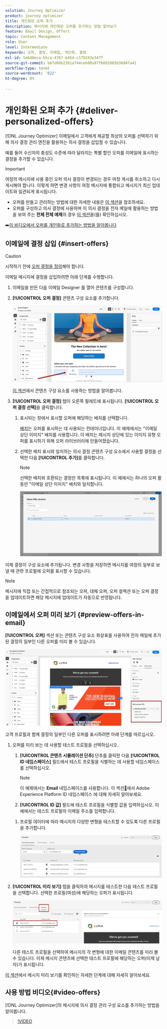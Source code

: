 ```yaml
---
solution: Journey Optimizer
product: journey optimizer
title: 개인화된 오퍼 추가
description: 메시지에 개인화된 오퍼를 추가하는 방법 알아보기
feature: Email Design, Offers
topic: Content Management
role: User
level: Intermediate
keywords: 오퍼, 결정, 이메일, 개인화, 결정
exl-id: 1e648eca-b5ca-4767-b45d-c179243e347f
source-git-commit: b6fd60b23b1a744ceb80a97fb092065b36847a41
workflow-type: tm+mt
source-wordcount: '622'
ht-degree: 0%

---
```


# 개인화된 오퍼 추가 {#deliver-personalized-offers}

[!DNL Journey Optimizer] 이메일에서 고객에게 제공할 최상의 오퍼를 선택하기 위해 의사 결정 관리 엔진을 활용하는 의사 결정을 삽입할 수 있습니다.

예를 들어 수신자의 충성도 수준에 따라 달라지는 특별 할인 오퍼를 이메일에 표시하는 결정을 추가할 수 있습니다.

>[!IMPORTANT]
>
>여정의 메시지에 사용 중인 오퍼 의사 결정이 변경되는 경우 여정 게시를 취소하고 다시 게시해야 합니다.  이렇게 하면 변경 사항이 여정 메시지에 통합되고 메시지가 최신 업데이트와 일관되게 표시됩니다.

* 오퍼를 만들고 관리하는 방법에 대한 자세한 내용은 [이 섹션](../offers/get-started/starting-offer-decisioning.md)을 참조하세요.
* 오퍼를 구성하고 의사 결정에 사용하며 이 의사 결정을 전자 메일에 활용하는 방법을 보여 주는 **전체 전체 예제**&#x200B;의 경우 [이 섹션](../offers/offers-e2e.md#insert-decision-in-email)을(를) 확인하십시오.

➡️[이 비디오에서 오퍼를 개인화로 추가하는 방법을 알아봅니다](#video-offers)

## 이메일에 결정 삽입 {#insert-offers}

>[!CAUTION]
>
>시작하기 전에 [오퍼 결정을 정의](../offers/offer-activities/create-offer-activities.md)해야 합니다.

이메일 메시지에 결정을 삽입하려면 아래 단계를 수행합니다.

1. 이메일을 만든 다음 이메일 Designer 를 열어 콘텐츠를 구성합니다.

1. **[!UICONTROL 오퍼 결정]** 콘텐츠 구성 요소를 추가합니다.

   ![](assets/deliver-offer-component.png)

   [이 섹션](content-components.md)에서 콘텐츠 구성 요소를 사용하는 방법을 알아봅니다.

1. **[!UICONTROL 오퍼 결정]** 탭이 오른쪽 팔레트에 표시됩니다. **[!UICONTROL 오퍼 결정 선택]**&#x200B;을 클릭합니다.

   1. 표시되는 창에서 표시할 오퍼에 해당하는 배치를 선택합니다.

      [배치](../offers/offer-library/creating-placements.md)는 오퍼를 표시하는 데 사용되는 컨테이너입니다. 이 예제에서는 &quot;이메일 상단 이미지&quot; 배치를 사용합니다. 이 배치는 메시지 상단에 있는 이미지 유형 오퍼를 표시하기 위해 오퍼 라이브러리에 만들어졌습니다.

   1. 선택한 배치 표시와 일치하는 의사 결정 콘텐츠 구성 요소에서 사용할 결정을 선택한 다음 **[!UICONTROL 추가]**&#x200B;를 클릭합니다.

      >[!NOTE]
      >
      >선택한 배치와 호환되는 결정만 목록에 표시됩니다. 이 예에서는 하나의 오퍼 활동만 &quot;이메일 상단 이미지&quot; 배치와 일치합니다.

      ![](assets/deliver-offer-placement.png)

이제 결정이 구성 요소에 추가됩니다. 변경 사항을 저장하면 메시지를 여정의 일부로 보낼 때 관련 프로필에 오퍼를 표시할 수 있습니다.

>[!NOTE]
>
>메시지에 직접 또는 간접적으로 참조되는 오퍼, 대체 오퍼, 오퍼 컬렉션 또는 오퍼 결정을 업데이트하면 해당 메시지에 업데이트가 자동으로 반영됩니다.

## 이메일에서 오퍼 미리 보기 {#preview-offers-in-email}

**[!UICONTROL 오퍼]** 섹션 또는 콘텐츠 구성 요소 화살표를 사용하여 전자 메일에 추가된 결정의 일부인 다른 오퍼를 미리 볼 수 있습니다.

![](assets/deliver-offer-preview.png)

고객 프로필과 함께 결정의 일부인 다른 오퍼를 표시하려면 아래 단계를 따르십시오.

1. 오퍼를 미리 보는 데 사용할 테스트 프로필을 선택하십시오.

   1. **[!UICONTROL 콘텐츠 시뮬레이션 단추]** 단추를 클릭한 다음 **[!UICONTROL ID 네임스페이스]** 필드에서 테스트 프로필을 식별하는 데 사용할 네임스페이스를 선택하십시오.

      >[!NOTE]
      >
      >이 예제에서는 **Email** 네임스페이스를 사용합니다. 이 섹션[&#128279;](../audience/get-started-identity.md)에서 Adobe Experience Platform ID 네임스페이스 에 대해 자세히 알아보세요.

   1. **[!UICONTROL ID 값]** 필드에 테스트 프로필을 식별할 값을 입력하십시오. 이 예에서는 테스트 프로필의 이메일 주소를 입력합니다.

   <!--For example enter smith@adobe.com and click the **[!UICONTROL Add profile]** button.-->

   1. 프로필 데이터에 따라 메시지의 다양한 변형을 테스트할 수 있도록 다른 프로필을 추가합니다.

      ![](assets/deliver-offer-test-profiles.png)

1. **[!UICONTROL 미리 보기]** 탭을 클릭하여 메시지를 테스트한 다음 테스트 프로필을 선택합니다. 선택한 프로필(여성)에 해당하는 오퍼가 표시됩니다.

   ![](assets/deliver-offer-test-profile-female-preview.png)

   다른 테스트 프로필을 선택하여 메시지의 각 변형에 대한 이메일 콘텐츠를 미리 볼 수 있습니다. 이제 메시지 콘텐츠에 선택한 테스트 프로필에 해당하는 오퍼(이제 남자)가 표시됩니다.

[이 섹션](#preview-your-messages)에서 메시지 미리 보기를 확인하는 자세한 단계에 대해 자세히 알아보세요.

## 사용 방법 비디오{#video-offers}

[!DNL Journey Optimizer]의 메시지에 의사 결정 관리 구성 요소를 추가하는 방법을 알아봅니다.

>[!VIDEO](https://video.tv.adobe.com/v/334088?quality=12)
